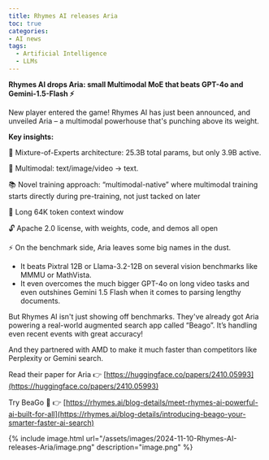 ```yaml
---
title: Rhymes AI releases Aria
toc: true
categories: 
- AI news
tags:
  - Artificial Intelligence
  - LLMs
---
```



**Rhymes AI drops Aria: small Multimodal MoE that beats GPT-4o and Gemini-1.5-Flash ⚡️**

New player entered the game! Rhymes AI has just been announced, and unveiled Aria – a multimodal powerhouse that's punching above its weight.

**Key insights:**

🧠 Mixture-of-Experts architecture: 25.3B total params, but only 3.9B active.

🌈 Multimodal: text/image/video → text.

📚 Novel training approach: “multimodal-native” where multimodal training starts directly during pre-training, not just tacked on later

📏 Long 64K token context window

🔓 Apache 2.0 license, with weights, code, and demos all open

⚡️ On the benchmark side, Aria leaves some big names in the dust.

- It beats Pixtral 12B or Llama-3.2-12B on several vision benchmarks like MMMU or MathVista.
- It even overcomes the much bigger GPT-4o on long video tasks and even outshines Gemini 1.5 Flash when it comes to parsing lengthy documents.

But Rhymes AI isn't just showing off benchmarks. They've already got Aria powering a real-world augmented search app called “Beago”. It’s handling even recent events with great accuracy!

And they partnered with AMD to make it much faster than competitors like Perplexity or Gemini search.

Read their paper for Aria 👉 [https://huggingface.co/papers/2410.05993](https://huggingface.co/papers/2410.05993)

Try BeaGo 🐶 👉 [https://rhymes.ai/blog-details/meet-rhymes-ai-powerful-ai-built-for-all](https://rhymes.ai/blog-details/introducing-beago-your-smarter-faster-ai-search)

{% include image.html url="/assets/images/2024-11-10-Rhymes-AI-releases-Aria/image.png" description="image.png" %}